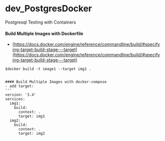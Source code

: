 # dev_PostgresDocker
Postgresql Testing with Containers

#### Build Multiple Images with Dockerfile
- [https://docs.docker.com/engine/reference/commandline/build/#specifying-target-build-stage---target](https://docs.docker.com/engine/reference/commandline/build/#specifying-target-build-stage---target) <br/>

```
$docker build -t image1 --target img1 .


#### Build Multiple Images with docker-compose
- add target:
'''
version: '3.4'
services:
  img1:
    build:
      context: .
      target: img1
  img2:
    build:
      context: .
      target: img2
```
